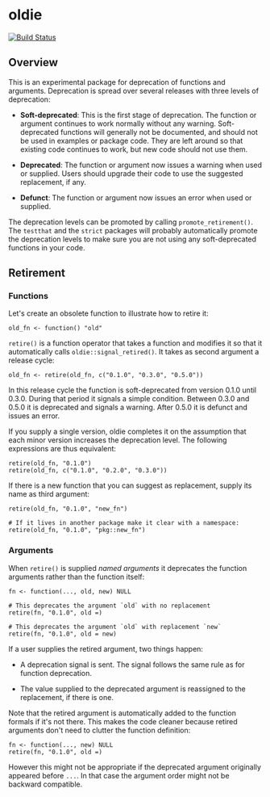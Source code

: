 # oldie

[![Build Status](https://travis-ci.org/r-lib/oldie.svg?branch=master)](https://travis-ci.org/tidyverse/oldie)


## Overview

This is an experimental package for deprecation of functions and
arguments. Deprecation is spread over several releases with three
levels of deprecation:

- **Soft-deprecated**: This is the first stage of deprecation. The
  function or argument continues to work normally without any
  warning. Soft-deprecated functions will generally not be documented,
  and should not be used in examples or package code. They are left
  around so that existing code continues to work, but new code should
  not use them.

- **Deprecated**: The function or argument now issues a warning when
  used or supplied. Users should upgrade their code to use the
  suggested replacement, if any.

- **Defunct**: The function or argument now issues an error when used
  or supplied.

The deprecation levels can be promoted by calling
`promote_retirement()`.  The `testthat` and the `strict` packages
will probably automatically promote the deprecation levels to make
sure you are not using any soft-deprecated functions in your code.


## Retirement

### Functions

Let's create an obsolete function to illustrate how to retire it:

```{r}
old_fn <- function() "old"
```

`retire()` is a function operator that takes a function and modifies
it so that it automatically calls `oldie::signal_retired()`. It takes
as second argument a release cycle:

```{r}
old_fn <- retire(old_fn, c("0.1.0", "0.3.0", "0.5.0"))
```

In this release cycle the function is soft-deprecated from version
0.1.0 until 0.3.0. During that period it signals a simple condition.
Between 0.3.0 and 0.5.0 it is deprecated and signals a warning. After
0.5.0 it is defunct and issues an error.

If you supply a single version, oldie completes it on the assumption
that each minor version increases the deprecation level. The following
expressions are thus equivalent:

```{r}
retire(old_fn, "0.1.0")
retire(old_fn, c("0.1.0", "0.2.0", "0.3.0"))
```

If there is a new function that you can suggest as replacement, supply
its name as third argument:

```{r}
retire(old_fn, "0.1.0", "new_fn")

# If it lives in another package make it clear with a namespace:
retire(old_fn, "0.1.0", "pkg::new_fn")
```


### Arguments

When `retire()` is supplied *named arguments* it deprecates the
function arguments rather than the function itself:

```{r}
fn <- function(..., old, new) NULL

# This deprecates the argument `old` with no replacement
retire(fn, "0.1.0", old =)

# This deprecates the argument `old` with replacement `new`
retire(fn, "0.1.0", old = new)
```

If a user supplies the retired argument, two things happen:

- A deprecation signal is sent. The signal follows the same rule as
  for function deprecation.

- The value supplied to the deprecated argument is reassigned to the
  replacement, if there is one.

Note that the retired argument is automatically added to the function
formals if it's not there. This makes the code cleaner because retired
arguments don't need to clutter the function definition:

```{r}
fn <- function(..., new) NULL
retire(fn, "0.1.0", old =)
```

However this might not be appropriate if the deprecated argument
originally appeared before `...`. In that case the argument order
might not be backward compatible.
